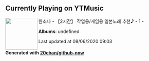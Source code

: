 ## Currently Playing on YTMusic

[<img align="left" width="100" src="https://i.ytimg.com/vi/eSQOQln01GQ/sddefault.jpg?sqp=-oaymwEWCJADEOEBIAQqCghqEJQEGHgg6AJIWg&rs">](https://music.youtube.com/channel/UCK5jxXtNAeUv_oRtYCUx6ww)

완소나 - 【2시간】 작업용/게임용 일본노래 추천♪ - 1 -

**Albums**: undefined

Last updated at 08/06/2020 09:03

#### Generated with [20chan/github-now](https://github.com/20chan/github-now)


<!--
**20chan/20chan** is a ✨ _special_ ✨ repository because its `README.md` (this file) appears on your GitHub profile.

Here are some ideas to get you started:

- 🔭 I’m currently working on ...
- 🌱 I’m currently learning ...
- 👯 I’m looking to collaborate on ...
- 🤔 I’m looking for help with ...
- 💬 Ask me about ...
- 📫 How to reach me: ...
- 😄 Pronouns: ...
- ⚡ Fun fact: ...
-->
